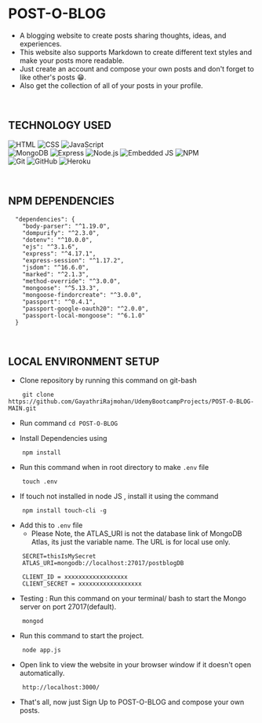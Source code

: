 # POST-O-BLOG
- A blogging website to create posts sharing thoughts, ideas, and experiences.
- This website also supports Markdown to create different text styles and make your posts more readable.
- Just create an account and compose your own posts and don't forget to like other's posts 😁.
- Also get the collection of all of your posts in your profile.

<br>


## TECHNOLOGY USED
![HTML](https://img.shields.io/badge/-HTML-333333?style=flat&logo=HTML5)
![CSS](https://img.shields.io/badge/-CSS-333333?style=flat&logo=CSS3&logoColor=1572B6)
![JavaScript](https://img.shields.io/badge/-JavaScript-333333?style=flat&logo=javascript)
<br>
![MongoDB](https://img.shields.io/badge/-MongoDB-333333?style=flat&logo=mongodb)
![Express](https://img.shields.io/badge/-ExpressJS-333333?style=flat&logo=express)
![Node.js](https://img.shields.io/badge/-Node.js-333333?style=flat&logo=node.js)
![Embedded JS](https://img.shields.io/badge/-Embedded%20JS-333333?style=flat&logo=ejs)
![NPM](https://img.shields.io/badge/-Npm-333333?style=flat&logo=npm&logoColor=white)
<br>
![Git](https://img.shields.io/badge/-Git-333333?style=flat&logo=git)
![GitHub](https://img.shields.io/badge/-GitHub-333333?style=flat&logo=github)
![Heroku](https://img.shields.io/badge/-Heroku-333333?style=flat&logo=heroku&logoColor=6567a5)

<br>

## NPM DEPENDENCIES
```
  "dependencies": {
    "body-parser": "^1.19.0",
    "dompurify": "^2.3.0",
    "dotenv": "^10.0.0",
    "ejs": "^3.1.6",
    "express": "^4.17.1",
    "express-session": "^1.17.2",
    "jsdom": "^16.6.0",
    "marked": "^2.1.3",
    "method-override": "^3.0.0",
    "mongoose": "^5.13.3",
    "mongoose-findorcreate": "^3.0.0",
    "passport": "^0.4.1",
    "passport-google-oauth20": "^2.0.0",
    "passport-local-mongoose": "^6.1.0"
  }
```
<br>

## LOCAL ENVIRONMENT SETUP
- Clone repository by running this command on git-bash
```
    git clone https://github.com/GayathriRajmohan/UdemyBootcampProjects/POST-O-BLOG-MAIN.git
```

- Run command `cd POST-O-BLOG`

- Install Dependencies using
```
    npm install
```

- Run this command when in root directory to make `.env` file
```
    touch .env
```
- If touch not installed in node JS , install it using the command
```
    npm install touch-cli -g
```
- Add this to `.env` file
    - Please Note, the ATLAS_URI is not the database link of MongoDB Atlas, its just the variable name. The URL is for local use only.
```
    SECRET=thisIsMySecret
    ATLAS_URI=mongodb://localhost:27017/postblogDB

    CLIENT_ID = xxxxxxxxxxxxxxxxxx
    CLIENT_SECRET = xxxxxxxxxxxxxxxxxx
```

- Testing : Run this command on your terminal/ bash to start the Mongo server on port 27017(default).
```
    mongod
```

- Run this command to start the project.
```
    node app.js
```

- Open link to view the website in your browser window if it doesn't open automatically.
```
    http://localhost:3000/
``` 
- That's all, now just Sign Up to POST-O-BLOG and compose your own posts.
<br>
<br>


